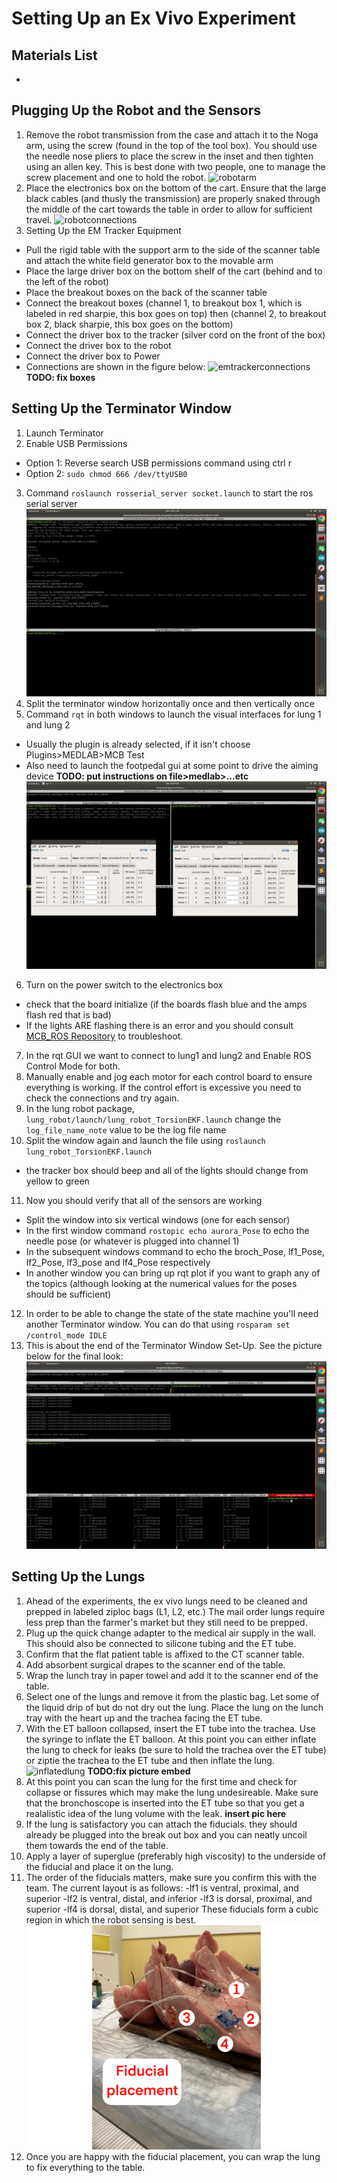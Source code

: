 # Setting Up an Ex Vivo Experiment

## Materials List
-
## Plugging Up the Robot and the Sensors
1. Remove the robot transmission from the case and attach it to the Noga arm, using the screw (found in the top of the tool box). You should use the needle nose pliers to place the screw in the inset and then tighten using an allen key. This is best done with two people, one to manage the screw placement and one to hold the robot.
![robotarm](/imgs/exvivo/robotarmsetup.png)
2. Place the electronics box on the bottom of the cart. Ensure that the large black cables (and thusly the transmission) are properly snaked through the middle of the cart towards the table in order to allow for sufficient travel.
![robotconnections](/imgs/exvivo/robotoutputs.png)
3. Setting Up the EM Tracker Equipment
  - Pull the rigid table with the support arm to the side of the scanner table and attach the white field generator box to the movable arm
  - Place the large driver box on the bottom shelf of the cart (behind and to the left of the robot)
  - Place the breakout boxes on the back of the scanner table
  - Connect the breakout boxes (channel 1, to breakout box 1, which is labeled in red sharpie, this box goes on top) then (channel 2, to breakout box 2, black sharpie, this box goes on the bottom)
  - Connect the driver box to the tracker (silver cord on the front of the box)
  - Connect the driver box to the robot
  - Connect the driver box to Power
  - Connections are shown in the figure below:
  ![emtrackerconnections](/imgs/exvivo/emtrackerconnections.png) **TODO: fix boxes**

## Setting Up the Terminator Window
1. Launch Terminator
2. Enable USB Permissions
  - Option 1: Reverse search USB permissions command using ctrl r
  - Option 2: ``` sudo chmod 666 /dev/ttyUSB0 ```
3. Command ``` roslaunch rosserial_server socket.launch ``` to start the ros serial server
    ![successful server launch](/imgs/exvivo/ROSSerialServerSuccess.png)
4. Split the terminator window horizontally once and then vertically once
5. Command ``` rqt ``` in both windows to launch the visual interfaces for lung 1 and lung 2
  - Usually the plugin is already selected, if it isn't choose Plugins>MEDLAB>MCB Test
  - Also need to launch the footpedal gui at some point to drive the aiming device **TODO: put instructions on file>medlab>...etc**
    ![rqtgui](/imgs/exvivo/RQTGUI.png)
6. Turn on the power switch to the electronics box
  - check that the board initialize (if the boards flash blue and the amps flash red that is bad)
  - If the lights ARE flashing there is an error and you should consult [MCB_ROS Repository](github.com/medlabprojects/MCB_ROS) to troubleshoot.
7. In the rqt GUI we want to connect to lung1 and lung2 and Enable ROS Control Mode for both.
8. Manually enable and jog each motor for each control board to ensure everything is working. If the control effort is excessive you need to check the connections and try again.
9. In the lung robot package, ``` lung_robot/launch/lung_robot_TorsionEKF.launch ``` change the ``` log_file_name_note ``` value to be the log file name
10. Split the window again and launch the file using ``` roslaunch lung_robot_TorsionEKF.launch ```
  - the tracker box should beep and all of the lights should change from yellow to green
11. Now you should verify that all of the sensors are working
  - Split the window into six vertical windows (one for each sensor)
  - In the first window command ``` rostopic echo aurora_Pose ``` to echo the needle pose (or whatever is plugged into channel 1)
  - In the subsequent windows command to echo the broch_Pose, lf1_Pose, lf2_Pose, lf3_pose and lf4_Pose respectively
  - In another window you can bring up rqt plot if you want to graph any of the topics (although looking at the numerical values for the poses should be sufficient)
12. In order to be able to change the state of the state machine you'll need another Terminator window. You can do that using ``` rosparam set /control_mode IDLE ```
13. This is about the end of the Terminator Window Set-Up. See the picture below for the final look:
    ![TerminatorWindowSet-Up](/imgs/exvivo/TerminatorWindowSetup.png)

## Setting Up the Lungs
1. Ahead of the experiments, the ex vivo lungs need to be cleaned and prepped in labeled ziploc bags (L1, L2, etc.) The mail order lungs require less prep than the farmer's market but they still need to be prepped.
2. Plug up the quick change adapter to the medical air supply in the wall. This should also be connected to silicone tubing and the ET tube.
3. Confirm that the flat patient table is affixed to the CT scanner table.
4. Add absorbent surgical drapes to the scanner end of the table.
5. Wrap the lunch tray in paper towel and add it to the scanner end of the table.
6. Select one of the lungs and remove it from the plastic bag. Let some of the liquid drip of but do not dry out the lung. Place the lung on the lunch tray with the heart up and the trachea facing the ET tube.
7. With the ET balloon collapsed, insert the ET tube into the trachea. Use the syringe to inflate the ET balloon. At this point you can either inflate the lung to check for leaks (be sure to hold the trachea over the ET tube) or ziptie the trachea to the ET tube and then inflate the lung.
![inflatedlung](/imgs/exvivo/inflatedlung.jgp) **TODO:fix picture embed**
8. At this point you can scan the lung for the first time and check for collapse or fissures which may make the lung undesireable. Make sure that the bronchoscope is inserted into the ET tube so that you get a realalistic idea of the lung volume with the leak.
**insert pic here**
9. If the lung is satisfactory you can attach the fiducials. they should already be plugged into the break out box and you can neatly uncoil them towards the end of the table.
10. Apply a layer of superglue (preferably high viscosity) to the underside of the fiducial and place it on the lung.
11. The order of the fiducials matters, make sure you confirm this with the team. The current layout is as follows:
  -lf1 is ventral, proximal, and superior
  -lf2 is ventral, distal, and inferior
  -lf3 is dorsal, proximal, and superior
  -lf4 is dorsal, distal, and superior
  These fiducials form a cubic region in which the robot sensing is best.
![fiducialplacement](/imgs/exvivo/fiducialplacement.png)
12. Once you are happy with the fiducial placement, you can wrap the lung to fix everything to the table.
